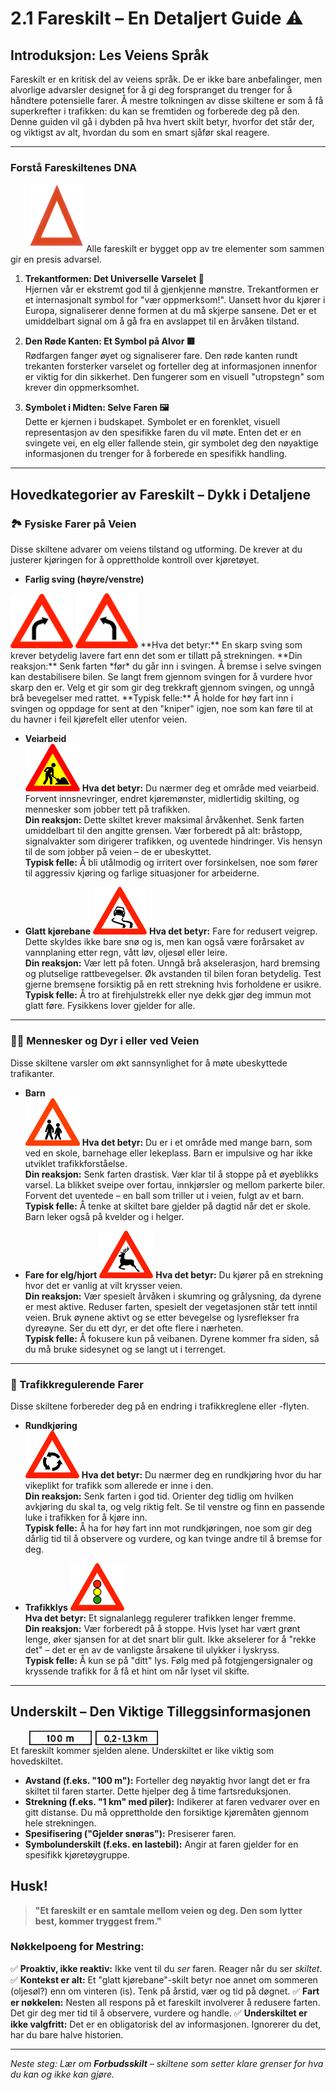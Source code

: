 # 2.1 Fareskilt – En Detaljert Guide ⚠️

## Introduksjon: Les Veiens Språk
Fareskilt er en kritisk del av veiens språk. De er ikke bare anbefalinger, men alvorlige advarsler designet for å gi deg forspranget du trenger for å håndtere potensielle farer. Å mestre tolkningen av disse skiltene er som å få superkrefter i trafikken: du kan se fremtiden og forberede deg på den. Denne guiden vil gå i dybden på hva hvert skilt betyr, hvorfor det står der, og viktigst av alt, hvordan du som en smart sjåfør skal reagere.

---

### Forstå Fareskiltenes DNA
<img src="/static/images/signs/fare/danger_sign.gif" alt="Fareskilt DNA" width="87" height="99" style= "margin-left:30px; margin-bottom:10px;">
Alle fareskilt er bygget opp av tre elementer som sammen gir en presis advarsel.


1.  **Trekantformen: Det Universelle Varselet 🔺**  
    Hjernen vår er ekstremt god til å gjenkjenne mønstre. Trekantformen er et internasjonalt symbol for "vær oppmerksom!". Uansett hvor du kjører i Europa, signaliserer denne formen at du må skjerpe sansene. Det er et umiddelbart signal om å gå fra en avslappet til en årvåken tilstand.

2.  **Den Røde Kanten: Et Symbol på Alvor 🟥**  
    Rødfargen fanger øyet og signaliserer fare. Den røde kanten rundt trekanten forsterker varselet og forteller deg at informasjonen innenfor er viktig for din sikkerhet. Den fungerer som en visuell "utropstegn" som krever din oppmerksomhet.

3.  **Symbolet i Midten: Selve Faren 🖼️**  
    Dette er kjernen i budskapet. Symbolet er en forenklet, visuell representasjon av den spesifikke faren du vil møte. Enten det er en svingete vei, en elg eller fallende stein, gir symbolet deg den nøyaktige informasjonen du trenger for å forberede en spesifikk handling.

---

## Hovedkategorier av Fareskilt – Dykk i Detaljene

### 🏞️ Fysiske Farer på Veien
Disse skiltene advarer om veiens tilstand og utforming. De krever at du justerer kjøringen for å opprettholde kontroll over kjøretøyet.

-   **Farlig sving (høyre/venstre)**  
    <div style="display:flex; gap:6px; margin-left:5px;">
  <img src="/static/images/signs/fare/sf200510071219100101_gif.gif" alt="Skarp sving høyre" style="width:100px; height:auto;">
  <img src="/static/images/signs/fare/sf200510071219100201_gif.gif" alt="Skarp sving venstre" style="width:100px; height:auto;">
    </div>
    **Hva det betyr:** En skarp sving som krever betydelig lavere fart enn det som er tillatt på strekningen.  
    **Din reaksjon:** Senk farten *før* du går inn i svingen. Å bremse i selve svingen kan destabilisere bilen. Se langt frem gjennom svingen for å vurdere hvor skarp den er. Velg et gir som gir deg trekkraft gjennom svingen, og unngå brå bevegelser med rattet.  
    **Typisk felle:** Å holde for høy fart inn i svingen og oppdage for sent at den "kniper" igjen, noe som kan føre til at du havner i feil kjørefelt eller utenfor veien.

-   **Veiarbeid**  
![Veiarbeid](/static/images/signs/fare/sf20051007121911001_gif.gif)
    **Hva det betyr:** Du nærmer deg et område med veiarbeid. Forvent innsnevringer, endret kjøremønster, midlertidig skilting, og mennesker som jobber tett på trafikken.  
    **Din reaksjon:** Dette skiltet krever maksimal årvåkenhet. Senk farten umiddelbart til den angitte grensen. Vær forberedt på alt: bråstopp, signalvakter som dirigerer trafikken, og uventede hindringer. Vis hensyn til de som jobber på veien – de er ubeskyttet.  
    **Typisk felle:** Å bli utålmodig og irritert over forsinkelsen, noe som fører til aggressiv kjøring og farlige situasjoner for arbeiderne.

-   **Glatt kjørebane** 
![glatt kjørebane](/static/images/signs/fare/sf20051007121911601_gif.gif)
    **Hva det betyr:** Fare for redusert veigrep. Dette skyldes ikke bare snø og is, men kan også være forårsaket av vannplaning etter regn, vått løv, oljesøl eller leire.  
    **Din reaksjon:** Vær lett på foten. Unngå brå akselerasjon, hard bremsing og plutselige rattbevegelser. Øk avstanden til bilen foran betydelig. Test gjerne bremsene forsiktig på en rett strekning hvis forholdene er usikre.  
    **Typisk felle:** Å tro at firehjulstrekk eller nye dekk gjør deg immun mot glatt føre. Fysikkens lover gjelder for alle.

---

### 🚶‍♂️ Mennesker og Dyr i eller ved Veien
Disse skiltene varsler om økt sannsynlighet for å møte ubeskyttede trafikanter.

-   **Barn**  
    ![Barn](/static/images/signs/fare/sf20051007121914201_gif.gif)
    **Hva det betyr:** Du er i et område med mange barn, som ved en skole, barnehage eller lekeplass. Barn er impulsive og har ikke utviklet trafikkforståelse.  
    **Din reaksjon:** Senk farten drastisk. Vær klar til å stoppe på et øyeblikks varsel. La blikket sveipe over fortau, innkjørsler og mellom parkerte biler. Forvent det uventede – en ball som triller ut i veien, fulgt av et barn.  
    **Typisk felle:** Å tenke at skiltet bare gjelder på dagtid når det er skole. Barn leker også på kvelder og i helger.

-   **Fare for elg/hjort** 
    ![Fare for elg/hjort](/static/images/signs/fare/sf200510071219146301_gif.gif) 
    **Hva det betyr:** Du kjører på en strekning hvor det er vanlig at vilt krysser veien.  
    **Din reaksjon:** Vær spesielt årvåken i skumring og grålysning, da dyrene er mest aktive. Reduser farten, spesielt der vegetasjonen står tett inntil veien. Bruk øynene aktivt og se etter bevegelse og lysreflekser fra dyreøyne. Ser du ett dyr, er det ofte flere i nærheten.  
    **Typisk felle:** Å fokusere kun på veibanen. Dyrene kommer fra siden, så du må bruke sidesynet og se langt ut i terrenget.

---

### 🚦 Trafikkregulerende Farer
Disse skiltene forbereder deg på en endring i trafikkreglene eller -flyten.

-   **Rundkjøring**  
    ![Rundkjøring](/static/images/signs/fare/sf20051007121912601_gif.gif) 
    **Hva det betyr:** Du nærmer deg en rundkjøring hvor du har vikeplikt for trafikk som allerede er inne i den.  
    **Din reaksjon:** Senk farten i god tid. Orienter deg tidlig om hvilken avkjøring du skal ta, og velg riktig felt. Se til venstre og finn en passende luke i trafikken for å kjøre inn.  
    **Typisk felle:** Å ha for høy fart inn mot rundkjøringen, noe som gir deg dårlig tid til å observere og vurdere, og kan tvinge andre til å bremse for deg.

-   **Trafikklys** 
    ![Trafikklys](/static/images/signs/fare/sf20051007121913201_gif.gif)  
    **Hva det betyr:** Et signalanlegg regulerer trafikken lenger fremme.  
    **Din reaksjon:** Vær forberedt på å stoppe. Hvis lyset har vært grønt lenge, øker sjansen for at det snart blir gult. Ikke akselerer for å "rekke det" – det er en av de vanligste årsakene til ulykker i lyskryss.  
    **Typisk felle:** Å kun se på "ditt" lys. Følg med på fotgjengersignaler og kryssende trafikk for å få et hint om når lyset vil skifte.

---

## Underskilt – Den Viktige Tilleggsinformasjonen
<div style="display:flex; gap:6px; margin-left:30px;">
  <img src="/static/images/signs/under/sf20051007121980201_gif.gif" alt="100m" style="width:100px; height:auto;">
  <img src="/static/images/signs/under/sf20051007121980401_gif.gif" alt="02 til 1.3km" style="width:100px; height:auto;">
</div>
Et fareskilt kommer sjelden alene. Underskiltet er like viktig som hovedskiltet.

-   **Avstand (f.eks. "100 m"):** Forteller deg nøyaktig hvor langt det er fra skiltet til faren starter. Dette hjelper deg å time fartsreduksjonen.
-   **Strekning (f.eks. "1 km" med piler):** Indikerer at faren vedvarer over en gitt distanse. Du må opprettholde den forsiktige kjøremåten gjennom hele strekningen.
-   **Spesifisering ("Gjelder snøras"):** Presiserer faren.
-   **Symbolunderskilt (f.eks. en lastebil):** Angir at faren gjelder for en spesifikk kjøretøygruppe.

## Husk!

> **"Et fareskilt er en samtale mellom veien og deg. Den som lytter best, kommer tryggest frem."**

### Nøkkelpoeng for Mestring:
✅ **Proaktiv, ikke reaktiv:** Ikke vent til du *ser* faren. Reager når du ser *skiltet*.
✅ **Kontekst er alt:** Et "glatt kjørebane"-skilt betyr noe annet om sommeren (oljesøl?) enn om vinteren (is). Tenk på årstid, vær og tid på døgnet.
✅ **Fart er nøkkelen:** Nesten all respons på et fareskilt involverer å redusere farten. Det gir deg mer tid til å observere, vurdere og handle.
✅ **Underskiltet er ikke valgfritt:** Det er en obligatorisk del av informasjonen. Ignorerer du det, har du bare halve historien.

---

*Neste steg: Lær om **Forbudsskilt** – skiltene som setter klare grenser for hva du kan og ikke kan gjøre.*
